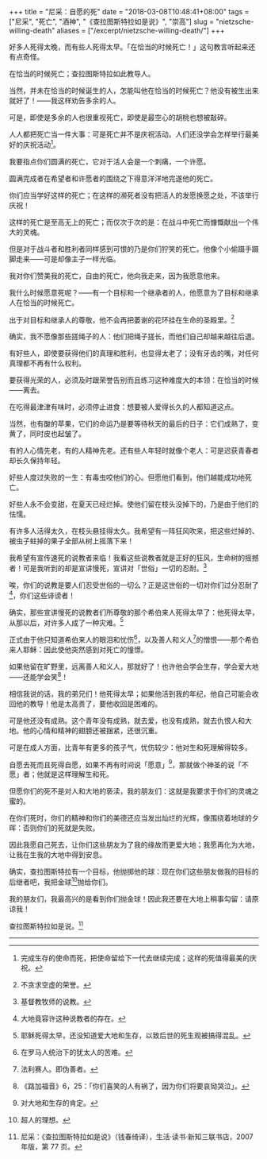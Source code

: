 +++
title = "尼采：自愿的死"
date = "2018-03-08T10:48:41+08:00"
tags = ["尼采", "死亡", "酒神", "《查拉图斯特拉如是说》", "崇高"]
slug = "nietzsche-willing-death"
aliases = ["/excerpt/nietzsche-willing-death/"]
+++

好多人死得太晚，而有些人死得太早。「在恰当的时候死亡！」这句教言听起来还有点奇怪。

在恰当的时候死亡；查拉图斯特拉如此教导人。

当然，并未在恰当的时候诞生的人，怎能叫他在恰当的时候死亡？他没有被生出来就好了！——我这样劝告多余的人。

可是，即使是多余的人也很重视死亡，即使是最空心的胡桃也想被敲碎。

人人都把死亡当一件大事：可是死亡并不是庆祝活动。人们还没学会怎样举行最美好的庆祝活动[^1]。

我要指点你们圆满的死亡，它对于活人会是一个刺痛，一个许愿。

圆满完成者在希望者和许愿者的围绕之下得意洋洋地完遂他的死亡。

你们应当学好这样的死亡；在这样的濒死者没有把活人的发愿换愿之处，不该举行庆祝！

这样的死亡是至高无上的死亡；而仅次于次的是：在战斗中死亡而慷慨献出一个伟大的灵魂。

但是对于战斗者和胜利者同样感到可恨的乃是你们狞笑的死亡。他像个小偷蹑手蹑脚走来——可是却像主子一样光临。

我对你们赞美我的死亡，自由的死亡，他向我走来，因为我愿意他来。

我什么时候愿意死呢？——有一个目标和一个继承者的人，他愿意为了目标和继承人在恰当的时候死亡。

出于对目标和继承人的尊敬，他不会再把萎谢的花环挂在生命的圣殿里。[^2]

确实，我不愿像那些搓绳子的人：他们把绳子搓长，而他们自己却越来越往后退。

有好些人，即使要获得他们的真理和胜利，也显得太老了；没有牙齿的嘴，对任何真理都不再有什么权利。

要获得光荣的人，必须及时跟荣誉告别而且练习这种难度大的本领：在恰当的时候——离去。

在吃得最津津有味时，必须停止进食：想要被人爱得长久的人都知道这点。

当然，也有酸的苹果，它们的命运乃是要等待秋天的最后的日子：它们成熟了，变黄了，同时皮也起皱了。

有的人心情先老，有的人精神先老。还有些人年轻时就像个老人：可是迟获青春者却长久保持年轻。

好些人度过失败的一生：有毒虫咬他们的心。但愿他们看到，他们越能成功地死亡。

好些人永不会变甜，在夏天已经烂掉。使他们留在枝头没掉下的，乃是由于他们的怯懦。

有许多人活得太久，在枝头悬挂得太久。我希望有一阵狂风吹来，把这些烂掉的、被虫子蛀掉的果子全部从树上摇落下来！

我希望有宣传速死的说教者来临！我看这些说教者就是正好的狂风，生命树的摇撼者！可是我听到的却是宣讲慢死，宣讲对「世俗」一切的忍耐。[^3]

唉，你们的说教是要人们忍受世俗的一切么？正是这世俗的一切对你们过分忍耐了[^4]，你们这些诽谤者！

确实，那些宣讲慢死的说教者们所尊敬的那个希伯来人死得太早了：他死得太早，从那以后，对许多人成了一种灾难。[^5]

正式由于他只知道希伯来人的眼泪和忧伤[^6]，以及善人和义人[^7]的憎恨——那个希伯来人耶稣：因此使他突然感到对死亡的憧憬。

如果他留在旷野里，远离善人和义人，那就好了！也许他会学会生存，学会爱大地——还能学会笑[^8]！

相信我说的话，我的弟兄们！他死得太早；如果他活到我的年纪，他自己可能会收回他的教导！他是太高贵了，要他收回是困难的。

可是他还没有成熟。这个青年没有成熟，就去爱，也没有成熟，就去仇恨人和大地。他的心情和精神的翅膀还被捆紧，还很沉重。

可是在成人方面，比青年有更多的孩子气，忧伤较少：他对生和死理解得较多。

自愿去死而且死得自愿，如果不再有时间说「愿意」[^9]，那就做个神圣的说「不愿」者；他就是这样理解生和死。

但愿你们的死不是对人和大地的亵渎，我的朋友们：这就是我要求于你们的灵魂之蜜的。

在你们死时，你们的精神和你们的美德还应当发出灿烂的光辉，像围绕着地球的夕晖：否则你们的死就是失败。

因此我愿自己死去，让你们这些朋友为了我的缘故而更爱大地；我愿再化为大地，让我在生我的大地中得到安息。

确实，查拉图斯特拉有一个目标，他抛掷他的球：现在你们这些朋友做我的目标的后继者吧，我把金球[^10]抛给你们。

我的朋友们，我最高兴的是看到你们抛金球！因此我还要在大地上稍事勾留：请原谅我！

查拉图斯特拉如是说。[^11]

---

[^1]: 完成生存的使命而死，把使命留给下一代去继续完成；这样的死值得最美的庆祝。
[^2]: 不贪求空虚的荣誉。
[^3]: 基督教牧师的说教。
[^4]: 大地竟容许这种说教者的存在。
[^5]: 耶稣死得太早，还没知道爱大地和生存，以致后世的死生观被搞得混乱。
[^6]: 在罗马人统治下的犹太人的苦难。
[^7]: 法利赛人。即伪善者。
[^8]: 《路加福音》6，25：「你们喜笑的人有祸了，因为你们将要哀恸哭泣」。
[^9]: 对大地和生存的肯定。
[^10]: 超人的理想。
[^11]: 尼采：《查拉图斯特拉如是说》（钱春绮译），生活·读书·新知三联书店，2007 年版，第 77 页。

